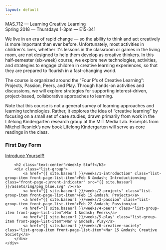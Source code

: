```yaml
---
layout: default
---
```


<div class="row">
    <div id="peg-grid">
        <div id="peg-grid-overflow">
            <!-- Populated by pegs.js -->
        </div>
        <div id="peg-grid-title">MAS.712 &mdash; Learning Creative Learning</div>
        <div id="peg-grid-subtitle">
            Spring 2018 &mdash; Thursdays 1-3pm &mdash; E15-341
        </div>
    </div>
</div>

<div class="row justify-content-center front-page-content">
    <div class="col-6">
        <p class="lead">
            We live in an era of rapid change &mdash; so the ability to think and act creatively is more important than ever before. Unfortunately, most activities in children's lives, whether it's lessons in the classroom or games in the living room, are not designed to help them develop as creative thinkers. In this half-semester (six-week) course, we explore new technologies, activities, and strategies to engage children in creative learning experiences, so that they are prepared to flourish in a fast-changing world.
        </p>
        <p class="lead">
            The course is organized around the “Four P’s of Creative Learning”: Projects, Passion, Peers, and Play. Through hands-on activities and discussions, we will explore strategies for supporting interest-driven, project-based, collaborative approaches to learning.
        </p>
        <p class="lead">
            Note that this course is not a general survey of learning approaches and learning technologies. Rather, it explores the idea of “creative learning” by focusing on a small set of case studies, drawn primarily from work in the Lifelong Kindergarten research group at the MIT Media Lab. Excerpts from Mitchel Resnick’s new book Lifelong Kindergarten will serve as core readings in the class.
        </p>
    </div>
    <div class="col-4">
        <div class="first-day-form">
            <h3 class="text-center">First Day Form</h3>
            <a href="https://docs.google.com/forms/d/e/1FAIpQLSc2UNGfp3FY-F0Jn2wfJQP7-YnTV1TFYj5sVM7-C5Xf3LjM1w/viewform" class="btn btn-primary btn-lg btn-block">Introduce Yourself!</a>
        </div>
        

        <h2 class="text-center">Weekly Stuff</h2>
        <div class="list-group">
            <a href="{{ site.baseurl }}/weeks/1-introduction" class="list-group-item front-page-list-item">Feb 8 &mdash; Introduction<img class="front-page-current-indicator" src="{{ site.baseurl }}/assets/img/peg_blue.svg" /></a>
            <a href="{{ site.baseurl }}/weeks/2-projects" class="list-group-item front-page-list-item">Feb 15 &mdash; Projects</a>
            <a href="{{ site.baseurl }}/weeks/3-passion" class="list-group-item front-page-list-item">Feb 22 &mdash; Passion</a>
            <a href="{{ site.baseurl }}/weeks/4-peers" class="list-group-item front-page-list-item">Mar 1 &mdash; Peers</a>
            <a href="{{ site.baseurl }}/weeks/5-play" class="list-group-item front-page-list-item">Mar 8 &mdash; Play</a>
            <a href="{{ site.baseurl }}/weeks/6-creative-society" class="list-group-item front-page-list-item">Mar 15 &mdash; Creative Society</a>
        </div>
    </div>
</div>

<script type="text/javascript" src="{{ site.baseurl }}/assets/js/pegs.js"></script>
